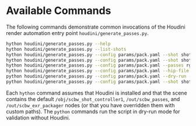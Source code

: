 # Available Commands

The following commands demonstrate common invocations of the Houdini render automation entry point `houdini/generate_passes.py`.

```bash
hython houdini/generate_passes.py --help
hython houdini/generate_passes.py --list-shots
hython houdini/generate_passes.py --config params/pack.yaml --shot shot_1001 --output renders/houdini
hython houdini/generate_passes.py --config params/pack.yaml --shot shot_1001 --shot shot_1002 --output renders/houdini --verbose
hython houdini/generate_passes.py --config params/pack.yaml --passes rgba mask normal --frame-range 1 24 --output renders/houdini
hython houdini/generate_passes.py --config params/pack.yaml --hip-file path/to/scene.hip --control-node /obj/custom_controller --render-root /out/custom_passes --exr-driver /out/custom_exr
python houdini/generate_passes.py --config params/pack.yaml --dry-run --verbose
python houdini/generate_passes.py --config params/pack.yaml --shot shot_debug --frame-range 10 12 --dry-run --verbose
```

Each `hython` command assumes that Houdini is installed and that the scene contains the default `/obj/scbw_shot_controller1`, `/out/scbw_passes`, and `/out/scbw_exr_packager` nodes (or that you have overridden them with custom paths). The `python` commands run the script in dry-run mode for validation without Houdini.
